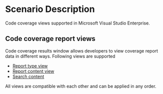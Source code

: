 # Scenario Description

Code coverage views supported in Microsoft Visual Studio Enterprise.

## Code coverage report views

Code coverage results window allows developers to view coverage report data in different ways. Following views are supported

- [Report type view](reportTypeView/ReportTypeView.md)
- [Report content view](ReportContentView.md)
- [Search content](SearchView.md)

All views are compatible with each other and can be applied in any order.